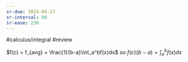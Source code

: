 ```yaml
---
sr-due: 2023-04-17
sr-interval: 60
sr-ease: 230
---
```


#calculus/integral #review

$f(c) = f_{avg} = \frac{1}{b-a}\int_a^bf(x)dx$
so $f(c)(b-a) = \int_a^bf(x)dx$
